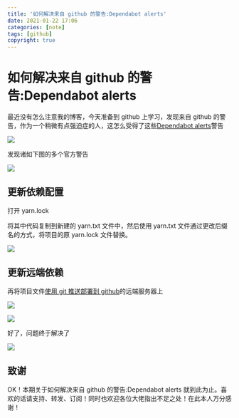 ```yaml
---
title: '如何解决来自 github 的警告:Dependabot alerts'
date: 2021-01-22 17:06
categories: [note]
tags: [github]
copyright: true
---
```


# 如何解决来自 github 的警告:Dependabot alerts

最近没有怎么注意我的博客，今天准备到 github 上学习，发现来自 github 的警告，作为一个稍微有点强迫症的人，这怎么受得了这些[Dependabot alerts](https://docs.github.com/en/github/managing-security-vulnerabilities/about-alerts-for-vulnerable-dependencies)警告

<!-- more-->

![](https://cn-sy1.rains3.com/dfdfgf/blog/How_to_fix_warnings_from_github-Dependabot-alerts/1.jpg)

发现诸如下图的多个官方警告

![](https://cn-sy1.rains3.com/dfdfgf/blog/How_to_fix_warnings_from_github-Dependabot-alerts/2.jpg)


## 更新依赖配置

打开 yarn.lock

将其中代码复制到新建的 yarn.txt 文件中，然后使用 yarn.txt 文件通过更改后缀名的方式，将项目的原 yarn.lock 文件替换。

![](https://cn-sy1.rains3.com/dfdfgf/blog/How_to_fix_warnings_from_github-Dependabot-alerts/3.jpg)

## 更新远端依赖

再将项目文件[使用 git 推送部署到 github](https://blog.csdn.net/Lucky_LXG/article/details/77849212)的远端服务器上

![](https://cn-sy1.rains3.com/dfdfgf/blog/How_to_fix_warnings_from_github-Dependabot-alerts/5.jpg)

![](https://cn-sy1.rains3.com/dfdfgf/blog/How_to_fix_warnings_from_github-Dependabot-alerts/6.jpg)

好了，问题终于解决了

![](https://cn-sy1.rains3.com/dfdfgf/blog/How_to_fix_warnings_from_github-Dependabot-alerts/7.jpg)

## 致谢

OK！本期关于如何解决来自 github 的警告:Dependabot alerts 就到此为止。喜欢的话请支持、转发、订阅！同时也欢迎各位大佬指出不足之处！在此本人万分感谢！

